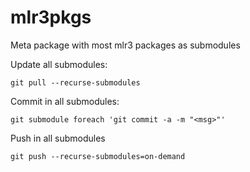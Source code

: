 # mlr3pkgs
Meta package with most mlr3 packages as submodules

Update all submodules:
```{bash}
git pull --recurse-submodules
```

Commit in all submodules:

```{bash}
git submodule foreach 'git commit -a -m "<msg>"'
```

Push in all submodules
```{bash}
git push --recurse-submodules=on-demand
```
